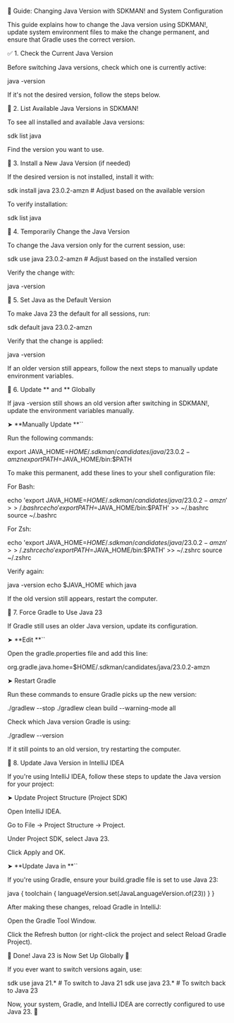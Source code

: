 📌 Guide: Changing Java Version with SDKMAN! and System Configuration

This guide explains how to change the Java version using SDKMAN!, update system environment files to make the change
permanent, and ensure that Gradle uses the correct version.

✅ 1. Check the Current Java Version

Before switching Java versions, check which one is currently active:

java -version

If it's not the desired version, follow the steps below.

🔄 2. List Available Java Versions in SDKMAN!

To see all installed and available Java versions:

sdk list java

Find the version you want to use.

🔹 3. Install a New Java Version (if needed)

If the desired version is not installed, install it with:

sdk install java 23.0.2-amzn # Adjust based on the available version

To verify installation:

sdk list java

🔄 4. Temporarily Change the Java Version

To change the Java version only for the current session, use:

sdk use java 23.0.2-amzn # Adjust based on the installed version

Verify the change with:

java -version

🔄 5. Set Java as the Default Version

To make Java 23 the default for all sessions, run:

sdk default java 23.0.2-amzn

Verify that the change is applied:

java -version

If an older version still appears, follow the next steps to manually update environment variables.

🔧 6. Update ** and ** Globally

If java -version still shows an old version after switching in SDKMAN!, update the environment variables manually.

➤ **Manually Update **``

Run the following commands:

export JAVA_HOME=$HOME/.sdkman/candidates/java/23.0.2-amzn
export PATH=$JAVA_HOME/bin:$PATH

To make this permanent, add these lines to your shell configuration file:

For Bash:

echo 'export JAVA_HOME=$HOME/.sdkman/candidates/java/23.0.2-amzn' >> ~/.bashrc
echo 'export PATH=$JAVA_HOME/bin:$PATH' >> ~/.bashrc
source ~/.bashrc

For Zsh:

echo 'export JAVA_HOME=$HOME/.sdkman/candidates/java/23.0.2-amzn' >> ~/.zshrc
echo 'export PATH=$JAVA_HOME/bin:$PATH' >> ~/.zshrc
source ~/.zshrc

Verify again:

java -version
echo $JAVA_HOME
which java

If the old version still appears, restart the computer.

🔹 7. Force Gradle to Use Java 23

If Gradle still uses an older Java version, update its configuration.

➤ **Edit **``

Open the gradle.properties file and add this line:

org.gradle.java.home=$HOME/.sdkman/candidates/java/23.0.2-amzn

➤ Restart Gradle

Run these commands to ensure Gradle picks up the new version:

./gradlew --stop
./gradlew clean build --warning-mode all

Check which Java version Gradle is using:

./gradlew --version

If it still points to an old version, try restarting the computer.

🔹 8. Update Java Version in IntelliJ IDEA

If you're using IntelliJ IDEA, follow these steps to update the Java version for your project:

➤ Update Project Structure (Project SDK)

Open IntelliJ IDEA.

Go to File → Project Structure → Project.

Under Project SDK, select Java 23.

Click Apply and OK.

➤ **Update Java in **``

If you're using Gradle, ensure your build.gradle file is set to use Java 23:

java {
toolchain {
languageVersion.set(JavaLanguageVersion.of(23))
}
}

After making these changes, reload Gradle in IntelliJ:

Open the Gradle Tool Window.

Click the Refresh button (or right-click the project and select Reload Gradle Project).

🎯 Done! Java 23 is Now Set Up Globally 🚀

If you ever want to switch versions again, use:

sdk use java 21.*  # To switch to Java 21
sdk use java 23.*  # To switch back to Java 23

Now, your system, Gradle, and IntelliJ IDEA are correctly configured to use Java 23. 🚀
